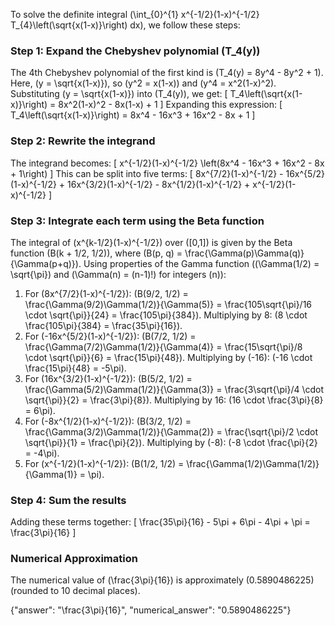 
To solve the definite integral \(\int_{0}^{1} x^{-1/2}(1-x)^{-1/2} T_{4}\left(\sqrt{x(1-x)}\right) dx\), we follow these steps:

### Step 1: Expand the Chebyshev polynomial \(T_4(y)\)
The 4th Chebyshev polynomial of the first kind is \(T_4(y) = 8y^4 - 8y^2 + 1\). Here, \(y = \sqrt{x(1-x)}\), so \(y^2 = x(1-x)\) and \(y^4 = x^2(1-x)^2\). Substituting \(y = \sqrt{x(1-x)}\) into \(T_4(y)\), we get:
\[
T_4\left(\sqrt{x(1-x)}\right) = 8x^2(1-x)^2 - 8x(1-x) + 1
\]
Expanding this expression:
\[
T_4\left(\sqrt{x(1-x)}\right) = 8x^4 - 16x^3 + 16x^2 - 8x + 1
\]

### Step 2: Rewrite the integrand
The integrand becomes:
\[
x^{-1/2}(1-x)^{-1/2} \left(8x^4 - 16x^3 + 16x^2 - 8x + 1\right)
\]
This can be split into five terms:
\[
8x^{7/2}(1-x)^{-1/2} - 16x^{5/2}(1-x)^{-1/2} + 16x^{3/2}(1-x)^{-1/2} - 8x^{1/2}(1-x)^{-1/2} + x^{-1/2}(1-x)^{-1/2}
\]

### Step 3: Integrate each term using the Beta function
The integral of \(x^{k-1/2}(1-x)^{-1/2}\) over \([0,1]\) is given by the Beta function \(B(k + 1/2, 1/2)\), where \(B(p, q) = \frac{\Gamma(p)\Gamma(q)}{\Gamma(p+q)}\). Using properties of the Gamma function (\(\Gamma(1/2) = \sqrt{\pi}\) and \(\Gamma(n) = (n-1)!\) for integers \(n\)):

1. For \(8x^{7/2}(1-x)^{-1/2}\): \(B(9/2, 1/2) = \frac{\Gamma(9/2)\Gamma(1/2)}{\Gamma(5)} = \frac{105\sqrt{\pi}/16 \cdot \sqrt{\pi}}{24} = \frac{105\pi}{384}\). Multiplying by 8: \(8 \cdot \frac{105\pi}{384} = \frac{35\pi}{16}\).
2. For \(-16x^{5/2}(1-x)^{-1/2}\): \(B(7/2, 1/2) = \frac{\Gamma(7/2)\Gamma(1/2)}{\Gamma(4)} = \frac{15\sqrt{\pi}/8 \cdot \sqrt{\pi}}{6} = \frac{15\pi}{48}\). Multiplying by \(-16\): \(-16 \cdot \frac{15\pi}{48} = -5\pi\).
3. For \(16x^{3/2}(1-x)^{-1/2}\): \(B(5/2, 1/2) = \frac{\Gamma(5/2)\Gamma(1/2)}{\Gamma(3)} = \frac{3\sqrt{\pi}/4 \cdot \sqrt{\pi}}{2} = \frac{3\pi}{8}\). Multiplying by 16: \(16 \cdot \frac{3\pi}{8} = 6\pi\).
4. For \(-8x^{1/2}(1-x)^{-1/2}\): \(B(3/2, 1/2) = \frac{\Gamma(3/2)\Gamma(1/2)}{\Gamma(2)} = \frac{\sqrt{\pi}/2 \cdot \sqrt{\pi}}{1} = \frac{\pi}{2}\). Multiplying by \(-8\): \(-8 \cdot \frac{\pi}{2} = -4\pi\).
5. For \(x^{-1/2}(1-x)^{-1/2}\): \(B(1/2, 1/2) = \frac{\Gamma(1/2)\Gamma(1/2)}{\Gamma(1)} = \pi\).

### Step 4: Sum the results
Adding these terms together:
\[
\frac{35\pi}{16} - 5\pi + 6\pi - 4\pi + \pi = \frac{3\pi}{16}
\]

### Numerical Approximation
The numerical value of \(\frac{3\pi}{16}\) is approximately \(0.5890486225\) (rounded to 10 decimal places).

{"answer": "\\frac{3\\pi}{16}", "numerical_answer": "0.5890486225"}
